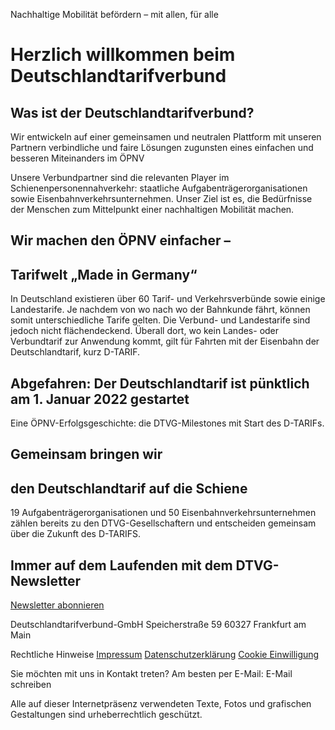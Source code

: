 Nachhaltige Mobilität befördern – mit allen, für alle

Herzlich willkommen beim Deutschlandtarifverbund[](https://deutschlandtarifverbund.de/staywithukraine?customize_changeset_uuid=91209fef-8de5-46bb-98f9-663ba306471b&customize_autosaved=on&customize_messenger_channel=preview-0)
==========

Was ist der Deutschlandtarifverbund?
----------

Wir entwickeln auf einer gemeinsamen und neutralen Plattform mit unseren Partnern verbindliche und faire Lösungen zugunsten eines einfachen und besseren Miteinanders im ÖPNV

Unsere Verbundpartner sind die relevanten Player im Schienenpersonennahverkehr: staatliche Aufgabenträgerorganisationen sowie Eisenbahnverkehrsunternehmen. Unser Ziel ist es, die Bedürfnisse der Menschen zum Mittelpunkt einer nachhaltigen Mobilität machen.

Wir machen den ÖPNV einfacher –
----------

Tarifwelt „Made in Germany“
----------

In Deutschland existieren über 60 Tarif- und Verkehrsverbünde sowie einige Landestarife. Je nachdem von wo nach wo der Bahnkunde fährt, können somit unterschiedliche Tarife gelten. Die Verbund- und Landestarife sind jedoch nicht flächendeckend. Überall dort, wo kein Landes- oder Verbundtarif zur Anwendung kommt, gilt für Fahrten mit der Eisenbahn der Deutschlandtarif, kurz D-TARIF.

Abgefahren: Der Deutschlandtarif ist pünktlich am 1. Januar 2022 gestartet
----------

Eine ÖPNV-Erfolgsgeschichte: die DTVG-Milestones mit Start des D-TARIFs.

Gemeinsam bringen wir
----------

den Deutschlandtarif auf die Schiene
----------

19 Aufgabenträgerorganisationen und 50 Eisenbahnverkehrsunternehmen zählen bereits zu den DTVG-Gesellschaftern und entscheiden gemeinsam über die Zukunft des D-TARIFS.

Immer auf dem Laufenden mit dem DTVG-Newsletter
----------

[Newsletter abonnieren](https://b4f17072.sibforms.com/serve/MUIEAJXA-UoYE25eM-PUJaXnbMyvW_Al7jihnlQxMSocH-Hf7eRqrSwLzVqV_J-I0bkUi6qCdVeRLKqWAaPwJ38eXIYdlcgymH74lhGJmGL9YDrWh-MG6iQDHZIuxNVAA5rX2Q10TCWphKNUACkBmKt9IGF03woz_NTiGoinmQj_Mh0BV7AUajtJUb8GTlBMV0Aep1kHh0ZvNlYg)

 Deutschlandtarifverbund-GmbH
Speicherstraße 59
60327 Frankfurt am Main

 Rechtliche Hinweise
[Impressum](https://deutschlandtarifverbund.de/impressum)
[Datenschutzerklärung](https://deutschlandtarifverbund.de/datenschutz)
[Cookie Einwilligung](https://deutschlandtarifverbund.de/datenschutz)

 Sie möchten mit uns in Kontakt treten? Am besten per E-Mail:
E-Mail schreiben

[](https://www.linkedin.com/company/67319861)

Alle auf dieser Internetpräsenz verwendeten Texte, Fotos und grafischen Gestaltungen sind urheberrechtlich geschützt.
